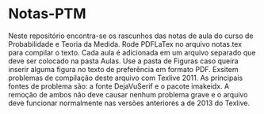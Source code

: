 Notas-PTM
=========

Neste repositório encontra-se os rascunhos das notas de aula do curso de Probabilidade e Teoria da Medida.
Rode PDFLaTex no arquivo notas.tex para compilar o texto. Cada aula é adicionada em um arquivo separado
que deve ser colocado na pasta Aulas. Use a pasta de Figuras caso queira inserir alguma figura no texto
de preferência em formato PDF. 
Exsitem problemas de compilação deste arquivo com Texlive 2011. As principais fontes de problema 
são: a fonte DejaVuSerif e o pacote imakeidx. A remoção de ambos não deve causar nenhum problema 
grave e o arquivo deve funcionar normalmente nas versões anteriores a de 2013 do Texlive.


